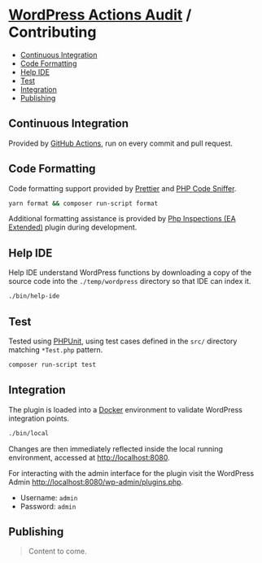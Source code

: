 # [WordPress Actions Audit](./README.md) / Contributing

-   [Continuous Integration](#continuous-integration)
-   [Code Formatting](#code-formatting)
-   [Help IDE](#help-ide)
-   [Test](#test)
-   [Integration](#integration)
-   [Publishing](#publishing)

## Continuous Integration

Provided by [GitHub Actions](https://github.com/dbtedman/wordpress-actions-audit/actions?workflow=Test), run on every commit and pull request.

## Code Formatting

Code formatting support provided by [Prettier](https://prettier.io/) and [PHP Code Sniffer](https://github.com/squizlabs/PHP_CodeSniffer).

```bash
yarn format && composer run-script format
```

Additional formatting assistance is provided by [Php Inspections ​(EA Extended)​](https://plugins.jetbrains.com/plugin/7622-php-inspections-ea-extended-) plugin during development.

## Help IDE

Help IDE understand WordPress functions by downloading a copy of the source code into the `./temp/wordpress` directory so that IDE can index it.

```bash
./bin/help-ide
```

## Test

Tested using [PHPUnit](https://phpunit.de/), using test cases defined in the `src/` directory matching `*Test.php` pattern.

```bash
composer run-script test
```

## Integration

The plugin is loaded into a [Docker](https://www.docker.com/) environment to validate WordPress integration points.

```bash
./bin/local
```

Changes are then immediately reflected inside the local running environment, accessed at [http://localhost:8080](http://localhost:8080).

For interacting with the admin interface for the plugin visit the WordPress Admin [http://localhost:8080/wp-admin/plugins.php](http://localhost:8080/wp-admin/plugins.php).

-   Username: `admin`
-   Password: `admin`

## Publishing

> Content to come.

